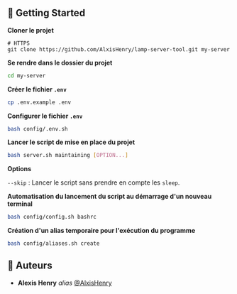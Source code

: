 ## :toolbox: Getting Started

**Cloner le projet**

```
# HTTPS
git clone https://github.com/AlxisHenry/lamp-server-tool.git my-server
```

**Se rendre dans le dossier du projet**

```bash
cd my-server
```

**Créer le fichier `.env`**

```bash
cp .env.example .env
```

**Configurer le fichier `.env`**

```bash
bash config/.env.sh
```

**Lancer le script de mise en place du projet**

```bash
bash server.sh maintaining [OPTION...]
```

**Options**

`--skip` : Lancer le script sans prendre en compte les `sleep`.

**Automatisation du lancement du script au démarrage d'un nouveau terminal**

```bash
bash config/config.sh bashrc
```

**Création d'un alias temporaire pour l'exécution du programme**

```bash
bash config/aliases.sh create
```

## :wave: Auteurs

* **Alexis Henry** _alias_ [@AlxisHenry](https://github.com/AlxisHenry)
